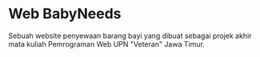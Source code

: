 # Web BabyNeeds
Sebuah website penyewaan barang bayi yang dibuat sebagai projek akhir mata kuliah Pemrograman Web UPN "Veteran" Jawa Timur.
